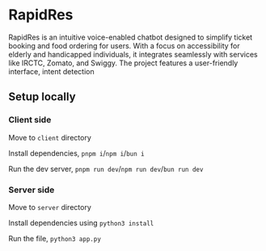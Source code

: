 # RapidRes

RapidRes is an intuitive voice-enabled chatbot designed to simplify ticket booking and food ordering for users. With a focus on accessibility for elderly and handicapped individuals, it integrates seamlessly with services like IRCTC, Zomato, and Swiggy. The project features a user-friendly interface, intent detection

## Setup locally

### Client side

Move to `client` directory

Install dependencies, `pnpm i`/`npm i`/`bun i`

Run the dev server, `pnpm run dev`/`npm run dev`/`bun run dev`


### Server side

Move to `server` directory

Install dependencies using `python3 install`

Run the file, `python3 app.py`